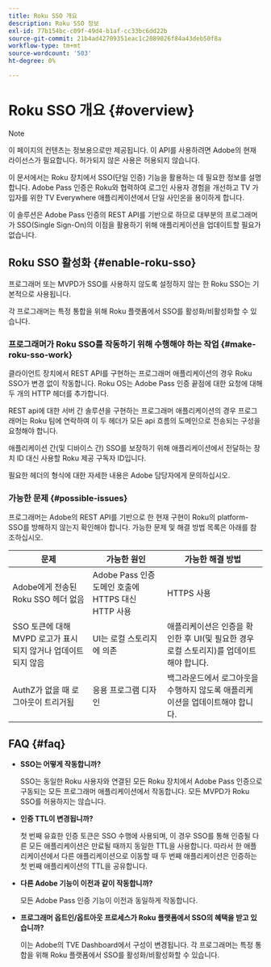 ```yaml
---
title: Roku SSO 개요
description: Roku SSO 정보
exl-id: 77b154bc-c09f-49d4-b1af-cc33bc6dd22b
source-git-commit: 21b4ad42709351eac1c2089026f84a43deb50f8a
workflow-type: tm+mt
source-wordcount: '503'
ht-degree: 0%

---
```


# Roku SSO 개요 {#overview}

>[!NOTE]
>
>이 페이지의 컨텐츠는 정보용으로만 제공됩니다. 이 API를 사용하려면 Adobe의 현재 라이선스가 필요합니다. 허가되지 않은 사용은 허용되지 않습니다.

이 문서에서는 Roku 장치에서 SSO(단일 인증) 기능을 활용하는 데 필요한 정보를 설명합니다. Adobe Pass 인증은 Roku와 협력하여 로그인 사용자 경험을 개선하고 TV 가입자를 위한 TV Everywhere 애플리케이션에서 단일 사인온을 용이하게 합니다.

이 솔루션은 Adobe Pass 인증의 REST API를 기반으로 하므로 대부분의 프로그래머가 SSO(Single Sign-On)의 이점을 활용하기 위해 애플리케이션을 업데이트할 필요가 없습니다.

## Roku SSO 활성화 {#enable-roku-sso}

프로그래머 또는 MVPD가 SSO를 사용하지 않도록 설정하지 않는 한 Roku SSO는 기본적으로 사용됩니다.

각 프로그래머는 특정 통합을 위해 Roku 플랫폼에서 SSO를 활성화/비활성화할 수 있습니다.

### 프로그래머가 Roku SSO를 작동하기 위해 수행해야 하는 작업 {#make-roku-sso-work}

클라이언트 장치에서 REST API를 구현하는 프로그래머 애플리케이션의 경우 Roku SSO가 변경 없이 작동합니다. Roku OS는 Adobe Pass 인증 끝점에 대한 요청에 대해 두 개의 HTTP 헤더를 추가합니다.

REST api에 대한 서버 간 솔루션을 구현하는 프로그래머 애플리케이션의 경우 프로그래머는 Roku 팀에 연락하여 이 두 헤더가 모든 api 흐름의 도메인으로 전송되는 구성을 요청해야 합니다.

애플리케이션 간(및 디바이스 간) SSO를 보장하기 위해 애플리케이션에서 전달하는 장치 ID 대신 사용할 Roku 제공 구독자 ID입니다.

필요한 헤더의 형식에 대한 자세한 내용은 Adobe 담당자에게 문의하십시오.

### 가능한 문제 {#possible-issues}

프로그래머는 Adobe의 REST API를 기반으로 한 현재 구현이 Roku의 platform-SSO를 방해하지 않는지 확인해야 합니다. 가능한 문제 및 해결 방법 목록은 아래를 참조하십시오.

| 문제 | 가능한 원인 | 가능한 해결 방법 |
|--------------------------------------------------|----------------------------------------------------------------------------|--------------------------------------------------------------------------------------------|
| Adobe에게 전송된 Roku SSO 헤더 없음 | Adobe Pass 인증 도메인 호출에 HTTPS 대신 HTTP 사용 | HTTPS 사용 |
| SSO 토큰에 대해 MVPD 로고가 표시되지 않거나 업데이트되지 않음 | UI는 로컬 스토리지에 의존 | 애플리케이션은 인증을 확인한 후 UI(및 필요한 경우 로컬 스토리지)를 업데이트해야 합니다. |
| AuthZ가 없을 때 로그아웃이 트리거됨 | 응용 프로그램 디자인 | 백그라운드에서 로그아웃을 수행하지 않도록 애플리케이션을 업데이트해야 합니다. |

## FAQ {#faq}

* **SSO는 어떻게 작동합니까?**

  SSO는 동일한 Roku 사용자와 연결된 모든 Roku 장치에서 Adobe Pass 인증으로 구동되는 모든 프로그래머 애플리케이션에서 작동합니다. 모든 MVPD가 Roku SSO를 허용하지는 않습니다.


* **인증 TTL이 변경됩니까?**

  첫 번째 유효한 인증 토큰은 SSO 수행에 사용되며, 이 경우 SSO를 통해 인증될 다른 모든 애플리케이션은 만료될 때까지 동일한 TTL을 사용합니다. 따라서 한 애플리케이션에서 다른 애플리케이션으로 이동할 때 두 번째 애플리케이션은 인증하는 첫 번째 애플리케이션의 TTL을 공유합니다.


* **다른 Adobe 기능이 이전과 같이 작동합니까?**

  모든 Adobe Pass 인증 기능이 이전과 동일하게 작동합니다.


* **프로그래머 옵트인/옵트아웃 프로세스가 Roku 플랫폼에서 SSO의 혜택을 받고 있습니까?**

  이는 Adobe의 TVE Dashboard에서 구성이 변경됩니다. 각 프로그래머는 특정 통합을 위해 Roku 플랫폼에서 SSO를 활성화/비활성화할 수 있습니다.

